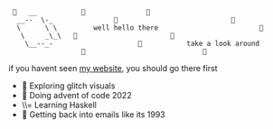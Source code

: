 ```
 🌟   __           🌟               🌟
  __--  \-_               🌟                            🌟
  \      \ \         well hello there                         🌟
   \     _\_\   🌟                       🌟
    \__--_-                     🌟           take a look around
                  🌟                             🌟
```

if you havent seen [my website](https://starmaid.github.io), you should go there first

- 🎥 Exploring glitch visuals
- 🎅 Doing advent of code 2022
- \\\\= Learning Haskell
- 📨 Getting back into emails like its 1993

<!--
**starmaid/starmaid** is a ✨ _special_ ✨ repository because its `README.md` (this file) appears on your GitHub profile.

Here are some ideas to get you started:

- 🔭 I’m currently working on ...
- 🌱 I’m currently learning ...
- 👯 I’m looking to collaborate on ...
- 🤔 I’m looking for help with ...
- 💬 Ask me about ...
- 📫 How to reach me: ...
- 😄 Pronouns: ...
- ⚡ Fun fact: ...
-->
